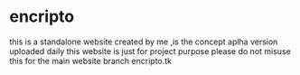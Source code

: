 # encripto
this is a standalone website created by me ,is the concept aplha version uploaded daily 
this website is just for project purpose please do not misuse this 
for the main website branch encripto.tk 
